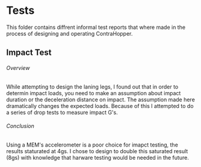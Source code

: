 # Tests

This folder contains diffrent informal test reports that where made in the process of designing and operating ContraHopper. 

## Impact Test

###### Overview
While attempting to design the laning legs, I found out that in order to determin impact loads, you need to make an assumption about impact duration or the deceleration distance on impact. The assumption made here dramatically changes the expected loads. Because of this I attempted to do a series of drop tests to measure impact G's. 

###### Conclusion
Using a MEM's accelerometer is a poor choice for imapct testing, the results staturated at 4gs. I chose to design to double this saturated result (8gs) with knowledge that harware testing would be needed in the future. 
